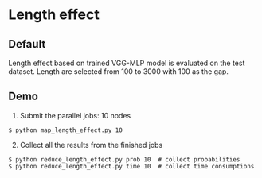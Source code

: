 # Length effect

## Default

Length effect based on trained VGG-MLP model is evaluated on the test dataset. Length are selected from 100 to 3000 with 100 as the gap.

## Demo

1. Submit the parallel jobs: 10 nodes
```
$ python map_length_effect.py 10
```
2. Collect all the results from the finished jobs
```
$ python reduce_length_effect.py prob 10  # collect probabilities
$ python reduce_length_effect.py time 10  # collect time consumptions
```